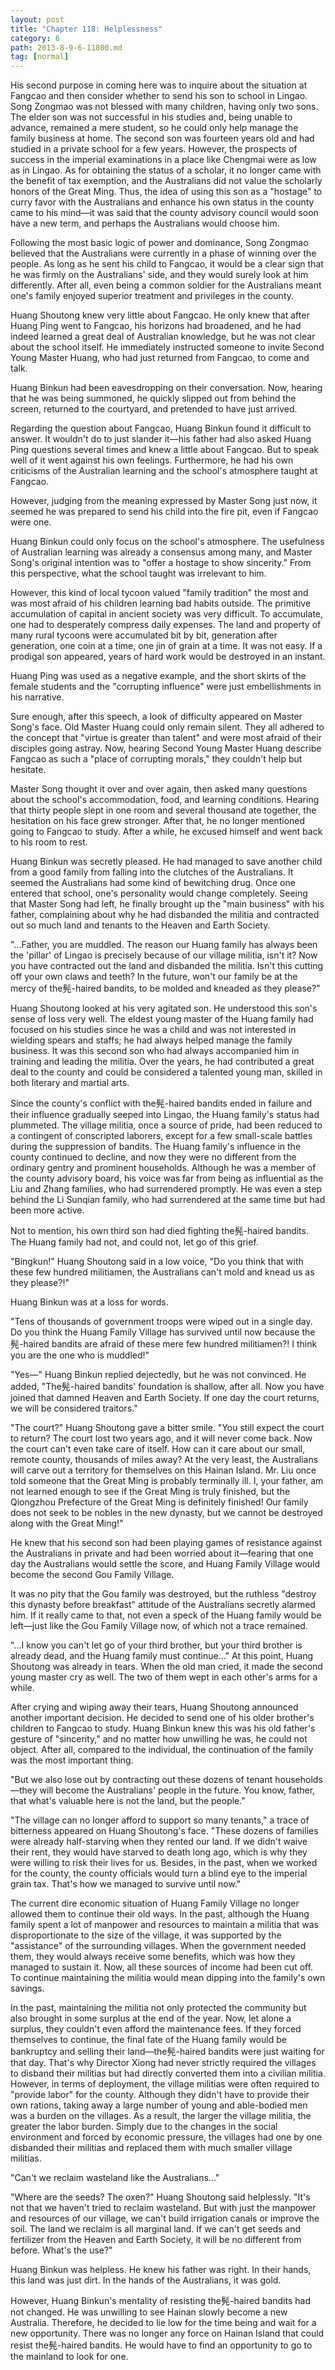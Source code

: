 ```yaml
---
layout: post
title: "Chapter 118: Helplessness"
category: 6
path: 2013-8-9-6-11800.md
tag: [normal]
---
```


His second purpose in coming here was to inquire about the situation at Fangcao and then consider whether to send his son to school in Lingao. Song Zongmao was not blessed with many children, having only two sons. The elder son was not successful in his studies and, being unable to advance, remained a mere student, so he could only help manage the family business at home. The second son was fourteen years old and had studied in a private school for a few years. However, the prospects of success in the imperial examinations in a place like Chengmai were as low as in Lingao. As for obtaining the status of a scholar, it no longer came with the benefit of tax exemption, and the Australians did not value the scholarly honors of the Great Ming. Thus, the idea of using this son as a "hostage" to curry favor with the Australians and enhance his own status in the county came to his mind—it was said that the county advisory council would soon have a new term, and perhaps the Australians would choose him.

Following the most basic logic of power and dominance, Song Zongmao believed that the Australians were currently in a phase of winning over the people. As long as he sent his child to Fangcao, it would be a clear sign that he was firmly on the Australians' side, and they would surely look at him differently. After all, even being a common soldier for the Australians meant one's family enjoyed superior treatment and privileges in the county.

Huang Shoutong knew very little about Fangcao. He only knew that after Huang Ping went to Fangcao, his horizons had broadened, and he had indeed learned a great deal of Australian knowledge, but he was not clear about the school itself. He immediately instructed someone to invite Second Young Master Huang, who had just returned from Fangcao, to come and talk.

Huang Binkun had been eavesdropping on their conversation. Now, hearing that he was being summoned, he quickly slipped out from behind the screen, returned to the courtyard, and pretended to have just arrived.

Regarding the question about Fangcao, Huang Binkun found it difficult to answer. It wouldn't do to just slander it—his father had also asked Huang Ping questions several times and knew a little about Fangcao. But to speak well of it went against his own feelings. Furthermore, he had his own criticisms of the Australian learning and the school's atmosphere taught at Fangcao.

However, judging from the meaning expressed by Master Song just now, it seemed he was prepared to send his child into the fire pit, even if Fangcao were one.

Huang Binkun could only focus on the school's atmosphere. The usefulness of Australian learning was already a consensus among many, and Master Song's original intention was to "offer a hostage to show sincerity." From this perspective, what the school taught was irrelevant to him.

However, this kind of local tycoon valued "family tradition" the most and was most afraid of his children learning bad habits outside. The primitive accumulation of capital in ancient society was very difficult. To accumulate, one had to desperately compress daily expenses. The land and property of many rural tycoons were accumulated bit by bit, generation after generation, one coin at a time, one jin of grain at a time. It was not easy. If a prodigal son appeared, years of hard work would be destroyed in an instant.

Huang Ping was used as a negative example, and the short skirts of the female students and the "corrupting influence" were just embellishments in his narrative.

Sure enough, after this speech, a look of difficulty appeared on Master Song's face. Old Master Huang could only remain silent. They all adhered to the concept that "virtue is greater than talent" and were most afraid of their disciples going astray. Now, hearing Second Young Master Huang describe Fangcao as such a "place of corrupting morals," they couldn't help but hesitate.

Master Song thought it over and over again, then asked many questions about the school's accommodation, food, and learning conditions. Hearing that thirty people slept in one room and several thousand ate together, the hesitation on his face grew stronger. After that, he no longer mentioned going to Fangcao to study. After a while, he excused himself and went back to his room to rest.

Huang Binkun was secretly pleased. He had managed to save another child from a good family from falling into the clutches of the Australians. It seemed the Australians had some kind of bewitching drug. Once one entered that school, one's personality would change completely. Seeing that Master Song had left, he finally brought up the "main business" with his father, complaining about why he had disbanded the militia and contracted out so much land and tenants to the Heaven and Earth Society.

"...Father, you are muddled. The reason our Huang family has always been the 'pillar' of Lingao is precisely because of our village militia, isn't it? Now you have contracted out the land and disbanded the militia. Isn't this cutting off your own claws and teeth? In the future, won't our family be at the mercy of the髡-haired bandits, to be molded and kneaded as they please?"

Huang Shoutong looked at his very agitated son. He understood this son's sense of loss very well. The eldest young master of the Huang family had focused on his studies since he was a child and was not interested in wielding spears and staffs; he had always helped manage the family business. It was this second son who had always accompanied him in training and leading the militia. Over the years, he had contributed a great deal to the county and could be considered a talented young man, skilled in both literary and martial arts.

Since the county's conflict with the髡-haired bandits ended in failure and their influence gradually seeped into Lingao, the Huang family's status had plummeted. The village militia, once a source of pride, had been reduced to a contingent of conscripted laborers, except for a few small-scale battles during the suppression of bandits. The Huang family's influence in the county continued to decline, and now they were no different from the ordinary gentry and prominent households. Although he was a member of the county advisory board, his voice was far from being as influential as the Liu and Zhang families, who had surrendered promptly. He was even a step behind the Li Sunqian family, who had surrendered at the same time but had been more active.

Not to mention, his own third son had died fighting the髡-haired bandits. The Huang family had not, and could not, let go of this grief.

"Bingkun!" Huang Shoutong said in a low voice, "Do you think that with these few hundred militiamen, the Australians can't mold and knead us as they please?!"

Huang Binkun was at a loss for words.

"Tens of thousands of government troops were wiped out in a single day. Do you think the Huang Family Village has survived until now because the髡-haired bandits are afraid of these mere few hundred militiamen?! I think you are the one who is muddled!"

"Yes—" Huang Binkun replied dejectedly, but he was not convinced. He added, "The髡-haired bandits' foundation is shallow, after all. Now you have joined that damned Heaven and Earth Society. If one day the court returns, we will be considered traitors."

"The court?" Huang Shoutong gave a bitter smile. "You still expect the court to return? The court lost two years ago, and it will never come back. Now the court can't even take care of itself. How can it care about our small, remote county, thousands of miles away? At the very least, the Australians will carve out a territory for themselves on this Hainan Island. Mr. Liu once told someone that the Great Ming is probably terminally ill. I, your father, am not learned enough to see if the Great Ming is truly finished, but the Qiongzhou Prefecture of the Great Ming is definitely finished! Our family does not seek to be nobles in the new dynasty, but we cannot be destroyed along with the Great Ming!"

He knew that his second son had been playing games of resistance against the Australians in private and had been worried about it—fearing that one day the Australians would settle the score, and Huang Family Village would become the second Gou Family Village.

It was no pity that the Gou family was destroyed, but the ruthless "destroy this dynasty before breakfast" attitude of the Australians secretly alarmed him. If it really came to that, not even a speck of the Huang family would be left—just like the Gou Family Village now, of which not a trace remained.

"...I know you can't let go of your third brother, but your third brother is already dead, and the Huang family must continue..." At this point, Huang Shoutong was already in tears. When the old man cried, it made the second young master cry as well. The two of them wept in each other's arms for a while.

After crying and wiping away their tears, Huang Shoutong announced another important decision. He decided to send one of his older brother's children to Fangcao to study. Huang Binkun knew this was his old father's gesture of "sincerity," and no matter how unwilling he was, he could not object. After all, compared to the individual, the continuation of the family was the most important thing.

"But we also lose out by contracting out these dozens of tenant households—they will become the Australians' people in the future. You know, father, that what's valuable here is not the land, but the people."

"The village can no longer afford to support so many tenants," a trace of bitterness appeared on Huang Shoutong's face. "These dozens of families were already half-starving when they rented our land. If we didn't waive their rent, they would have starved to death long ago, which is why they were willing to risk their lives for us. Besides, in the past, when we worked for the county, the county officials would turn a blind eye to the imperial grain tax. That's how we managed to survive until now."

The current dire economic situation of Huang Family Village no longer allowed them to continue their old ways. In the past, although the Huang family spent a lot of manpower and resources to maintain a militia that was disproportionate to the size of the village, it was supported by the "assistance" of the surrounding villages. When the government needed them, they would always receive some benefits, which was how they managed to sustain it. Now, all these sources of income had been cut off. To continue maintaining the militia would mean dipping into the family's own savings.

In the past, maintaining the militia not only protected the community but also brought in some surplus at the end of the year. Now, let alone a surplus, they couldn't even afford the maintenance fees. If they forced themselves to continue, the final fate of the Huang family would be bankruptcy and selling their land—the髡-haired bandits were just waiting for that day. That's why Director Xiong had never strictly required the villages to disband their militias but had directly converted them into a civilian militia. However, in terms of deployment, the village militias were often required to "provide labor" for the county. Although they didn't have to provide their own rations, taking away a large number of young and able-bodied men was a burden on the villages. As a result, the larger the village militia, the greater the labor burden. Simply due to the changes in the social environment and forced by economic pressure, the villages had one by one disbanded their militias and replaced them with much smaller village militias.

"Can't we reclaim wasteland like the Australians..."

"Where are the seeds? The oxen?" Huang Shoutong said helplessly. "It's not that we haven't tried to reclaim wasteland. But with just the manpower and resources of our village, we can't build irrigation canals or improve the soil. The land we reclaim is all marginal land. If we can't get seeds and fertilizer from the Heaven and Earth Society, it will be no different from before. What's the use?"

Huang Binkun was helpless. He knew his father was right. In their hands, this land was just dirt. In the hands of the Australians, it was gold.

However, Huang Binkun's mentality of resisting the髡-haired bandits had not changed. He was unwilling to see Hainan slowly become a new Australia. Therefore, he decided to lie low for the time being and wait for a new opportunity. There was no longer any force on Hainan Island that could resist the髡-haired bandits. He would have to find an opportunity to go to the mainland to look for one.